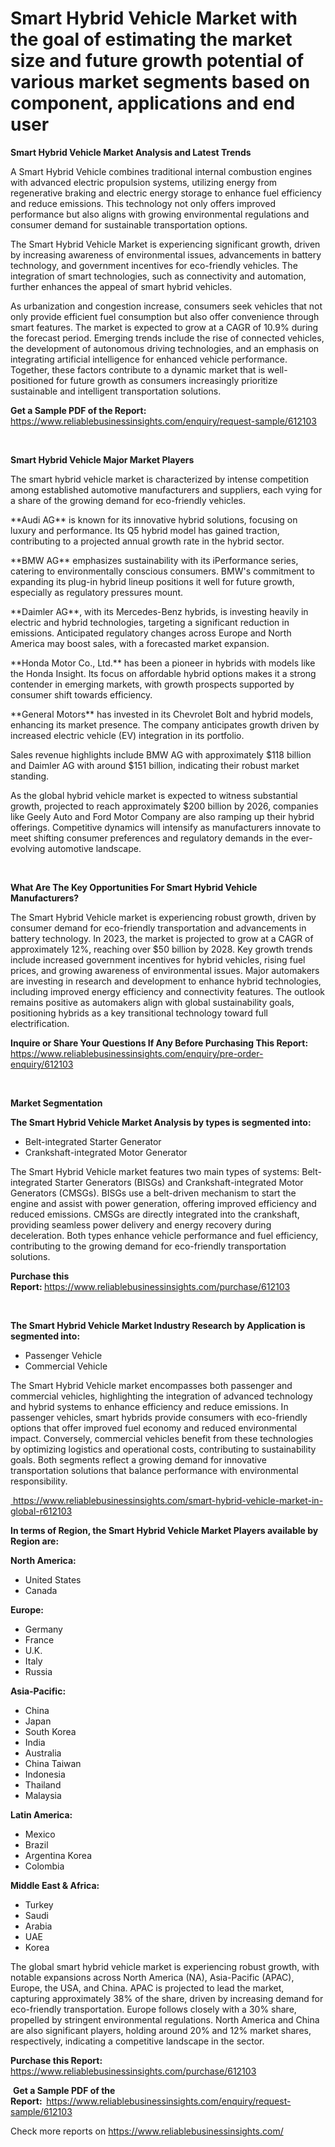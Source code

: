 <p><h1>Smart Hybrid Vehicle Market with the goal of estimating the market size and future growth potential of various market segments based on component, applications and end user</h1></p><p><strong>Smart Hybrid Vehicle Market Analysis and Latest Trends</strong></p>
<p><p>A Smart Hybrid Vehicle combines traditional internal combustion engines with advanced electric propulsion systems, utilizing energy from regenerative braking and electric energy storage to enhance fuel efficiency and reduce emissions. This technology not only offers improved performance but also aligns with growing environmental regulations and consumer demand for sustainable transportation options.</p><p>The Smart Hybrid Vehicle Market is experiencing significant growth, driven by increasing awareness of environmental issues, advancements in battery technology, and government incentives for eco-friendly vehicles. The integration of smart technologies, such as connectivity and automation, further enhances the appeal of smart hybrid vehicles. </p><p>As urbanization and congestion increase, consumers seek vehicles that not only provide efficient fuel consumption but also offer convenience through smart features. The market is expected to grow at a CAGR of 10.9% during the forecast period. Emerging trends include the rise of connected vehicles, the development of autonomous driving technologies, and an emphasis on integrating artificial intelligence for enhanced vehicle performance. Together, these factors contribute to a dynamic market that is well-positioned for future growth as consumers increasingly prioritize sustainable and intelligent transportation solutions.</p></p>
<p><strong>Get a Sample PDF of the Report:&nbsp;</strong> <a href="https://www.reliablebusinessinsights.com/enquiry/request-sample/612103?utm_campaign=2760&utm_medium=2&utm_source=Github&utm_content=ia&utm_term=23032025&utm_id=smart-hybrid-vehicle">https://www.reliablebusinessinsights.com/enquiry/request-sample/612103</a></p>
<p>&nbsp;</p>
<p><strong>Smart Hybrid Vehicle Major Market Players</strong></p>
<p><p>The smart hybrid vehicle market is characterized by intense competition among established automotive manufacturers and suppliers, each vying for a share of the growing demand for eco-friendly vehicles.</p><p>**Audi AG** is known for its innovative hybrid solutions, focusing on luxury and performance. Its Q5 hybrid model has gained traction, contributing to a projected annual growth rate in the hybrid sector.</p><p>**BMW AG** emphasizes sustainability with its iPerformance series, catering to environmentally conscious consumers. BMW's commitment to expanding its plug-in hybrid lineup positions it well for future growth, especially as regulatory pressures mount.</p><p>**Daimler AG**, with its Mercedes-Benz hybrids, is investing heavily in electric and hybrid technologies, targeting a significant reduction in emissions. Anticipated regulatory changes across Europe and North America may boost sales, with a forecasted market expansion.</p><p>**Honda Motor Co., Ltd.** has been a pioneer in hybrids with models like the Honda Insight. Its focus on affordable hybrid options makes it a strong contender in emerging markets, with growth prospects supported by consumer shift towards efficiency.</p><p>**General Motors** has invested in its Chevrolet Bolt and hybrid models, enhancing its market presence. The company anticipates growth driven by increased electric vehicle (EV) integration in its portfolio.</p><p>Sales revenue highlights include BMW AG with approximately $118 billion and Daimler AG with around $151 billion, indicating their robust market standing.</p><p>As the global hybrid vehicle market is expected to witness substantial growth, projected to reach approximately $200 billion by 2026, companies like Geely Auto and Ford Motor Company are also ramping up their hybrid offerings. Competitive dynamics will intensify as manufacturers innovate to meet shifting consumer preferences and regulatory demands in the ever-evolving automotive landscape.</p></p>
<p>&nbsp;</p>
<p><strong>What Are The Key Opportunities For Smart Hybrid Vehicle Manufacturers?</strong></p>
<p><p>The Smart Hybrid Vehicle market is experiencing robust growth, driven by consumer demand for eco-friendly transportation and advancements in battery technology. In 2023, the market is projected to grow at a CAGR of approximately 12%, reaching over $50 billion by 2028. Key growth trends include increased government incentives for hybrid vehicles, rising fuel prices, and growing awareness of environmental issues. Major automakers are investing in research and development to enhance hybrid technologies, including improved energy efficiency and connectivity features. The outlook remains positive as automakers align with global sustainability goals, positioning hybrids as a key transitional technology toward full electrification.</p></p>
<p><strong>Inquire or Share Your Questions If Any Before Purchasing This Report:</strong> <a href="https://www.reliablebusinessinsights.com/enquiry/pre-order-enquiry/612103?utm_campaign=2760&utm_medium=2&utm_source=Github&utm_content=ia&utm_term=23032025&utm_id=smart-hybrid-vehicle">https://www.reliablebusinessinsights.com/enquiry/pre-order-enquiry/612103</a></p>
<p>&nbsp;</p>
<p><strong>Market Segmentation</strong></p>
<p><strong>The Smart Hybrid Vehicle Market Analysis by types is segmented into:</strong></p>
<p><ul><li>Belt-integrated Starter Generator</li><li>Crankshaft-integrated Motor Generator</li></ul></p>
<p><p>The Smart Hybrid Vehicle market features two main types of systems: Belt-integrated Starter Generators (BISGs) and Crankshaft-integrated Motor Generators (CMSGs). BISGs use a belt-driven mechanism to start the engine and assist with power generation, offering improved efficiency and reduced emissions. CMSGs are directly integrated into the crankshaft, providing seamless power delivery and energy recovery during deceleration. Both types enhance vehicle performance and fuel efficiency, contributing to the growing demand for eco-friendly transportation solutions.</p></p>
<p><strong>Purchase this Report:&nbsp;</strong><a href="https://www.reliablebusinessinsights.com/purchase/612103?utm_campaign=2760&utm_medium=2&utm_source=Github&utm_content=ia&utm_term=23032025&utm_id=smart-hybrid-vehicle">https://www.reliablebusinessinsights.com/purchase/612103</a></p>
<p>&nbsp;</p>
<p><strong>The Smart Hybrid Vehicle Market Industry Research by Application is segmented into:</strong></p>
<p><ul><li>Passenger Vehicle</li><li>Commercial Vehicle</li></ul></p>
<p><p>The Smart Hybrid Vehicle market encompasses both passenger and commercial vehicles, highlighting the integration of advanced technology and hybrid systems to enhance efficiency and reduce emissions. In passenger vehicles, smart hybrids provide consumers with eco-friendly options that offer improved fuel economy and reduced environmental impact. Conversely, commercial vehicles benefit from these technologies by optimizing logistics and operational costs, contributing to sustainability goals. Both segments reflect a growing demand for innovative transportation solutions that balance performance with environmental responsibility.</p></p>
<p><a href="https://www.reliablebusinessinsights.com/smart-hybrid-vehicle-market-in-global-r612103?utm_campaign=2760&utm_medium=2&utm_source=Github&utm_content=ia&utm_term=23032025&utm_id=smart-hybrid-vehicle">&nbsp;https://www.reliablebusinessinsights.com/smart-hybrid-vehicle-market-in-global-r612103</a></p>
<p><strong>In terms of Region, the Smart Hybrid Vehicle Market Players available by Region are:</strong></p>
<p>
    <p> <strong> North America: </strong>
        <ul>
            <li>United States</li>
            <li>Canada</li>
        </ul>
        </p> 
    <p> <strong> Europe: </strong>
        <ul>
            <li>Germany</li>
            <li>France</li>
            <li>U.K.</li>
            <li>Italy</li>
            <li>Russia</li>
        </ul>
        </p> 
    <p> <strong> Asia-Pacific: </strong>
        <ul>
            <li>China</li>
            <li>Japan</li>
            <li>South Korea</li>
            <li>India</li>
            <li>Australia</li>
            <li>China Taiwan</li>
            <li>Indonesia</li>
            <li>Thailand</li>
            <li>Malaysia</li>
        </ul>
        </p> 
    <p> <strong> Latin America: </strong>
        <ul>
            <li>Mexico</li>
            <li>Brazil</li>
            <li>Argentina Korea</li>
            <li>Colombia</li>
        </ul>
        </p> 
    <p> <strong> Middle East & Africa: </strong>
        <ul>
            <li>Turkey</li>
            <li>Saudi</li>
            <li>Arabia</li>
            <li>UAE</li>
            <li>Korea</li>
        </ul>
    </p>
    </p>
<p><p>The global smart hybrid vehicle market is experiencing robust growth, with notable expansions across North America (NA), Asia-Pacific (APAC), Europe, the USA, and China. APAC is projected to lead the market, capturing approximately 38% of the share, driven by increasing demand for eco-friendly transportation. Europe follows closely with a 30% share, propelled by stringent environmental regulations. North America and China are also significant players, holding around 20% and 12% market shares, respectively, indicating a competitive landscape in the sector.</p></p>
<p><strong>Purchase this Report: </strong><a href="https://www.reliablebusinessinsights.com/purchase/612103?utm_campaign=2760&utm_medium=2&utm_source=Github&utm_content=ia&utm_term=23032025&utm_id=smart-hybrid-vehicle">https://www.reliablebusinessinsights.com/purchase/612103</a></p>
<p>&nbsp;<strong>Get a Sample PDF of the Report:&nbsp;&nbsp;</strong><a href="https://www.reliablebusinessinsights.com/enquiry/request-sample/612103?utm_campaign=2760&utm_medium=2&utm_source=Github&utm_content=ia&utm_term=23032025&utm_id=smart-hybrid-vehicle">https://www.reliablebusinessinsights.com/enquiry/request-sample/612103</a></p>
<p><strong></strong></p>
<p>Check more reports on <a href="https://www.reliablebusinessinsights.com/?utm_campaign=2760&utm_medium=2&utm_source=Github&utm_content=ia&utm_term=23032025&utm_id=smart-hybrid-vehicle">https://www.reliablebusinessinsights.com/</a></p>